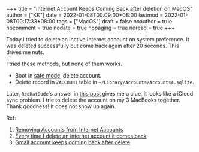 +++
title = "Internet Account Keeps Coming Back after deletion on MacOS"
author = ["KK"]
date = 2022-01-08T00:09:00+08:00
lastmod = 2022-01-08T00:17:33+08:00
tags = ["MacOS"]
draft = false
noauthor = true
nocomment = true
nodate = true
nopaging = true
noread = true
+++

Today I tried to delete an inctive Internet account on system preference. It was deleted successfully but come back again after 20 seconds. This drives me nuts.

I tried these methods, but none of them works.

-   Boot in [safe mode](https://support.apple.com/en-us/HT201262), delete account.
-   Delete record in `ZACCOUNT` table in `~/Library/Accounts/Accounts4.sqlite`.

Later, `RedHatDude`'s answer in [this post](https://discussions.apple.com/thread/252924363?login=true) gives me a clue, it looks like a iCloud sync problem. I trie to delete the account on my 3 MacBooks together. Thank goodness! It does not show up again.

Ref:

1.  [Removing Accounts from Internet Accounts](https://community.jamf.com/t5/jamf-pro/removing-accounts-from-internet-accounts/td-p/179654)
2.  [Every time I delete an internet account it comes back](https://www.twit.community/t/every-time-i-delete-an-internet-account-it-comes-back/9914)
3.  [Gmail account keeps coming back after delete](https://discussions.apple.com/thread/252924363?login=true)